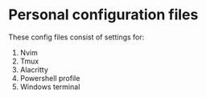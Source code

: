 # Personal configuration files

These config files consist of settings for: 
<ol>
    <li>Nvim</li>
    <li>Tmux</li>
    <li>Alacritty</li>
    <li>Powershell profile</li>
    <li>Windows terminal</li>
</ol>
